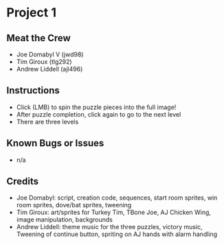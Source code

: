 # Project 1

## Meat the Crew

* Joe Domabyl V (jwd98)
* Tim Giroux (tlg292)
* Andrew Liddell (ajl496)

## Instructions
* Click (LMB) to spin the puzzle pieces into the full image!
* After puzzle completion, click again to go to the next level
* There are three levels

## Known Bugs or Issues
* n/a

## Credits
* Joe Domabyl: script, creation code, sequences, start room sprites, win room sprites, dove/bat sprites, tweening
* Tim Giroux: art/sprites for Turkey Tim, TBone Joe, AJ Chicken Wing, image manipulation, backgrounds
* Andrew Liddell: theme music for the three puzzles, victory music, Tweening of continue button, spriting on AJ hands with alarm handling
